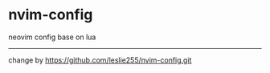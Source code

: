 # nvim-config
neovim config base on lua

--- 
change by https://github.com/leslie255/nvim-config.git
